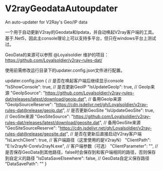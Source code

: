 # V2rayGeodataAutoupdater
An auto-updater for V2Ray's Geo/IP data

一个用于自动更新V2ray的Geodata和Ipdata，并自动唤起V2ray客户端的工具。
基于.Net5，因此主console理论上可以支持多平台，但只在windows平台上测试过。

GeoData的来源可以参照 @Loyalsoldier 维护的项目： https://github.com/Loyalsoldier/v2ray-rules-dat/

使用前需修改运行目录下的updater.config.json文件进行配置。

updater.config.json
{
  // 是否在唤起客户端后继续显示console
  "IsShowConsole": true,
  // 是否更新GeoIP
  "IsUpdateGeoIp": true,
  // GeoIp来源
  "GeoIpSource": "https://github.com/Loyalsoldier/v2ray-rules-dat/releases/latest/download/geoip.dat",
  // 备用GeoIp来源
  "GeoIpSourceReserve": "https://cdn.jsdelivr.net/gh/Loyalsoldier/v2ray-rules-dat@release/geoip.dat",
  // 是否更新GeoSite
  "IsUpdateGeoSite": true,
  // GeoSite来源
  "GeoSiteSource": "https://github.com/Loyalsoldier/v2ray-rules-dat/releases/latest/download/geosite.dat",
  // 备用GeoSite来源
  "GeoSiteSourceReserve": "https://cdn.jsdelivr.net/gh/Loyalsoldier/v2ray-rules-dat@release/geosite.dat",
  // 是否在更新后直接启动V2ray客户端
  "IsLanchClient": true,
  // 客户端路径（这里使用的是V2rayN）
  "ClientPath": "E:\\v2rayN-Core\\v2rayN.exe",
  // 客户端参数（可选）
  "ClientParameter": "",
  // 是否保存GeoData到其他路径，false时会保存到和客户端相同的路径，否则保存到自定义的路径
  "IsDataSaveElsewhere": false,
  // GeoData自定义保存路径
  "DataSavePath": ""
}
